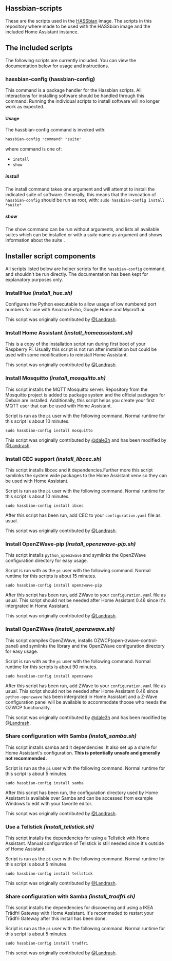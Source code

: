 ## Hassbian-scripts

These are the scripts used in the [HASSbian](https://github.com/home-assistant/pi-gen) image.
The scripts in this repository where made to be used with the HASSbian image and the included Home Assistant instance.  
  
## The included scripts
The following scripts are currently included. You can view the documentation below for usage and instructions.

### hassbian-config (hassbian-config)
This command is a package handler for the Hassbian scripts. All interactions for installing software should be handled through this command. Running the individual scripts to install software will no longer work as expected.

#### Usage
The hassbian-config command is invoked with:
```bash
hassbian-config *command* *suite*
```
where command is one of:
- `install`
- `show`

##### install
The install command takes one argument and will attempt to install the indicated suite of software.
Generally, this means that the invocation of `hassbian-config` should be run as root, with:
`sudo hassbian-config install *suite*`
##### show
The show command can be run without arguments, and lists all available suites which can be installed or with a *suite* name as argument and shows information about the suite .

## Installer script components
All scripts listed below are helper scripts for the `hassbian-config` command, and shouldn't be run directly.  The documentation has been kept for explanatory purposes only.

### InstallHue *(install_hue.sh)*
Configures the Python executable to allow usage of low numbered port numbers for use with Amazon Echo, Google Home and Mycroft.ai.

This script was originally contributed by [@Landrash](https://github.com/landrash).


### Install Home Assistant *(install_homeassistant.sh)*
This is a copy of the installation script run during first boot of your Raspberry Pi.
Usually this script is not run after installation but could be used with some modifications to reinstall Home Assistant.

This script was originally contributed by [@Landrash](https://github.com/landrash).

### Install Mosquitto *(install_mosquitto.sh)*
This script installs the MQTT Mosquitto server. Repository from the Mosquitto project is added to package system and the official packages for Debain are installed.
Additionally, this script helps you create your first MQTT user that can be used with Home Assistant.


Script is run as the `pi` user with the following command. Normal runtime for this script is about 10 minutes.
```
sudo hassbian-config install mosquitto
```

This script was originally contributed by [@dale3h](https://github.com/dale3h) and has been modified by [@Landrash](https://github.com/Landrash).
  
### Install CEC support *(install_libcec.sh)*
This script installs libcec and it dependencies.Further more this script symlinks the system wide packages to the Home Assistant venv so they can be used with Home Assistant.

Script is run as the `pi` user with the following command. Normal runtime for this script is about 10 minutes.
```
sudo hassbian-config install ibcec
```
After this script has been run, add CEC to your `configuration.yaml` file as usual.

This script was originally contributed by [@Landrash](https://github.com/Landrash).

### Install OpenZWave-pip *(install_openzwave-pip.sh)*
This script installs `python_openzwave` and symlinks the OpenZWave configuration directory for easy usage.

Script is run with as the `pi` user with the following command. Normal runtime for this scripts is about 15 minutes.
```
sudo hassbian-config install openzwave-pip
```
After this script has been run, add ZWave to your `configuration.yaml` file as usual.
This script should not be needed after Home Assistant 0.46 since it's intergrated in Home Assistant.

This script was originally contributed by [@Landrash](https://github.com/Landrash).

### Install OpenZWave *(install_openzwave.sh)*
This script compiles OpenZWave, installs OZWCP(open-zwave-control-panel) and symlinks the library and the OpenZWave configuration directory for easy usage.

Script is run with as the `pi` user with the following command. Normal runtime for this scripts is about 90 minutes.
```
sudo hassbian-config install openzwave
```
After this script has been run, add ZWave to your `configuration.yaml` file as usual.
This script should not be needed after Home Assistant 0.46 since `python-openzwave` has been intergrated in Home Assistant and a Z-Wave configuration panel will be available to accommodate thoose who needs the OZWCP functionality.

This script was originally contributed by [@dale3h](https://github.com/dale3h) and has been modified by [@Landrash](https://github.com/Landrash).

### Share configuration with Samba *(install_samba.sh)*
This script installs samba and it dependencies. It also set up a share for Home Assistant's configuration. **This is potentially unsafe and generally not recommended.**

Script is run as the `pi` user with the following command. Normal runtime for this script is about 5 minutes.
```
sudo hassbian-config install samba
```
After this script has been run, the configuration directory used by Home Assistant is available over Samba and can be accessed from example Windows to edit with your favorite editor.

This script was originally contributed by [@Landrash](https://github.com/Landrash).


### Use a Tellstick *(install_tellstick.sh)*
This script installs the dependencies for using a Tellstick with Home Assistant. Manual configuration of Tellstick is still needed since it's outside of Home Assistant.

Script is run as the `pi` user with the following command. Normal runtime for this script is about 5 minutes.
```
sudo hassbian-config install tellstick
```
This script was originally contributed by [@Landrash](https://github.com/Landrash).

### Share configuration with Samba *(install_tradfri.sh)*
This script installs the dependencies for discovering and using a IKEA Trådfri Gateway with Home Assistant. It's recommeded to restart your Trådfri Gateway after this install has been done.

Script is run as the `pi` user with the following command. Normal runtime for this script is about 5 minutes.
```
sudo hassbian-config install tradfri
```
This script was originally contributed by [@Landrash](https://github.com/Landrash).

